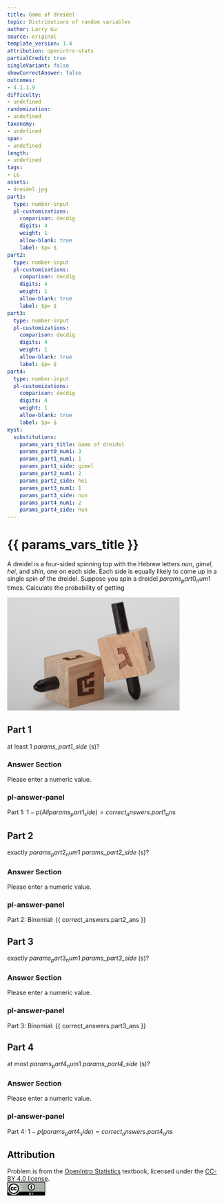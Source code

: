 ```yaml
---
title: Game of dreidel
topic: Distributions of random variables
author: Larry Gu
source: original
template_version: 1.4
attribution: openintro-stats
partialCredit: true
singleVariant: false
showCorrectAnswer: false
outcomes:
- 4.1.1.9
difficulty:
- undefined
randomization:
- undefined
taxonomy:
- undefined
span:
- undefined
length:
- undefined
tags:
- LG
assets:
- dreidel.jpg
part1:
  type: number-input
  pl-customizations:
    comparison: decdig
    digits: 4
    weight: 1
    allow-blank: true
    label: $p= $
part2:
  type: number-input
  pl-customizations:
    comparison: decdig
    digits: 4
    weight: 1
    allow-blank: true
    label: $p= $
part3:
  type: number-input
  pl-customizations:
    comparison: decdig
    digits: 4
    weight: 1
    allow-blank: true
    label: $p= $
part4:
  type: number-input
  pl-customizations:
    comparison: decdig
    digits: 4
    weight: 1
    allow-blank: true
    label: $p= $
myst:
  substitutions:
    params_vars_title: Game of dreidel
    params_part0_num1: 3
    params_part1_num1: 1
    params_part1_side: gimel
    params_part2_num1: 2
    params_part2_side: hei
    params_part3_num1: 1
    params_part3_side: nun
    params_part4_num1: 2
    params_part4_side: nun
---
```

# {{ params_vars_title }}
A dreidel is a four-sided spinning top with the Hebrew letters $\textit{nun}$, $\textit{gimel}$, $\textit{hei}$, and $\textit{shin}$, one on each side. Each side is equally likely to come up in a single spin of the dreidel. Suppose you spin a dreidel ${{ params_part0_num1 }}$ times. Calculate the probability of getting

<img src="dreidel.jpg" width=400>

## Part 1

at least $1$ $\textit{ {{params_part1_side}} }$(s)?

### Answer Section

Please enter a numeric value.

### pl-answer-panel

Part 1: $1- p(All {{params_part1_side}} ) = {{correct_answers.part1_ans}}$

## Part 2

exactly ${{ params_part2_num1 }}$ $\textit{ {{params_part2_side}} }$(s)?

### Answer Section

Please enter a numeric value.

### pl-answer-panel

Part 2: Binomial: {{ correct_answers.part2_ans }}

## Part 3

exactly ${{ params_part3_num1 }}$ $\textit{ {{params_part3_side}} }$(s)?

### Answer Section

Please enter a numeric value.

### pl-answer-panel

Part 3: Binomial: {{ correct_answers.part3_ans }}

## Part 4

at most ${{ params_part4_num1 }}$ $\textit{ {{params_part4_side}} }$(s)?

### Answer Section

Please enter a numeric value.

### pl-answer-panel

Part 4: $1- p( {{params_part4_side}} )= {{ correct_answers.part4_ans }}$

## Attribution

Problem is from the [OpenIntro Statistics](https://openintro.org/book/os/) textbook, licensed under the [CC-BY 4.0 license](https://creativecommons.org/licenses/by/4.0/).<br>![Image representing the Creative Commons 4.0 BY license.](https://raw.githubusercontent.com/firasm/bits/master/by.png)